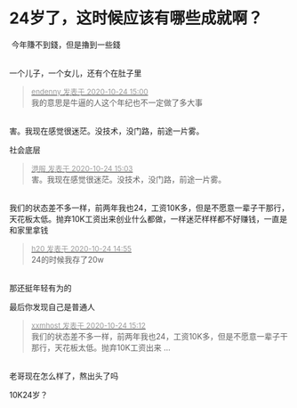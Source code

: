# 24岁了，这时候应该有哪些成就啊？


<img src="static/image/smiley/default/sweat.gif" smilieid="10" border="0" alt="" /> 今年賺不到錢，但是擼到一些錢<br />
<br />


一个儿子，一个女儿，还有个在肚子里

<div class="quote"><blockquote><font size="2"><a href="https://www.hostloc.com/forum.php?mod=redirect&amp;goto=findpost&amp;pid=9345982&amp;ptid=757970" target="_blank"><font color="#999999">endenny 发表于 2020-10-24 15:00</font></a></font><br />
我的意思是牛逼的人这个年纪也不一定做了多大事</blockquote></div><br />
害。我现在感觉很迷茫。没技术，没门路，前途一片雾。

社会底层

<div class="quote"><blockquote><font size="2"><a href="https://www.hostloc.com/forum.php?mod=redirect&amp;goto=findpost&amp;pid=9346001&amp;ptid=757970" target="_blank"><font color="#999999">港服 发表于 2020-10-24 15:03</font></a></font><br />
害。我现在感觉很迷茫。没技术，没门路，前途一片雾。</blockquote></div><br />
我们的状态差不多一样，前两年我也24，工资10K多，但是不愿意一辈子干那行，天花板太低。抛弃10K工资出来创业什么都做，一样迷茫样样都不好赚钱，一直是和家里拿钱

<div class="quote"><blockquote><font size="2"><a href="https://www.hostloc.com/forum.php?mod=redirect&amp;goto=findpost&amp;pid=9345962&amp;ptid=757970" target="_blank"><font color="#999999">h20 发表于 2020-10-24 14:55</font></a></font><br />
24的时候我存了20w</blockquote></div><br />
那还挺年轻有为的

最后你发现自己是普通人

<div class="quote"><blockquote><font size="2"><a href="https://www.hostloc.com/forum.php?mod=redirect&amp;goto=findpost&amp;pid=9346028&amp;ptid=757970" target="_blank"><font color="#999999">xxmhost 发表于 2020-10-24 15:12</font></a></font><br />
我们的状态差不多一样，前两年我也24，工资10K多，但是不愿意一辈子干那行，天花板太低。抛弃10K工资出来 ...</blockquote></div><br />
老哥现在怎么样了，熬出头了吗

10K24岁？
